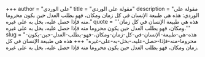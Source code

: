 +++
author = "علي الوردي"
title = "مقولة علي الوردي"
description = "مقولة علي الوردي: هذه هي طبيعة الإنسان في كل زمان ومكان، فهو يطلب العدل حين يكون محروما منه فإذا حصل عليه، بخل به على غيره."
quote = '''هذه هي طبيعة الإنسان في كل زمان ومكان، فهو يطلب العدل حين يكون محروما منه فإذا حصل عليه، بخل به على غيره.'''
slug = "هذه-هي-طبيعة-الإنسان-في-كل-زمان-ومكان،-فهو-يطلب-العدل-حين-يكون-محروما-منه-فإذا-حصل-عليه،-بخل-به-على-غيره"
+++
هذه هي طبيعة الإنسان في كل زمان ومكان، فهو يطلب العدل حين يكون محروما منه فإذا حصل عليه، بخل به على غيره.
